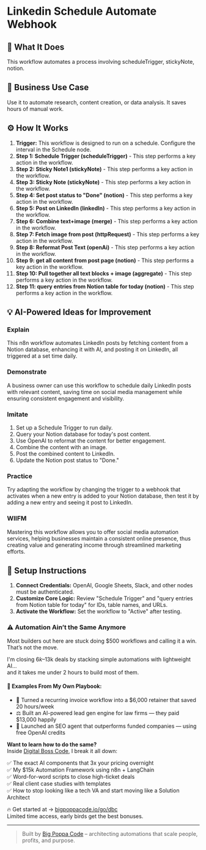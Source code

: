 # Linkedin Schedule Automate Webhook

## 🚀 What It Does
This workflow automates a process involving scheduleTrigger, stickyNote, notion.

## 💼 Business Use Case
Use it to automate research, content creation, or data analysis. It saves hours of manual work.

## ⚙️ How It Works
1.  **Trigger:** This workflow is designed to run on a schedule. Configure the interval in the Schedule node.
2. **Step 1: Schedule Trigger (scheduleTrigger)** - This step performs a key action in the workflow.
3. **Step 2: Sticky Note1 (stickyNote)** - This step performs a key action in the workflow.
4. **Step 3: Sticky Note (stickyNote)** - This step performs a key action in the workflow.
5. **Step 4: Set post status to "Done" (notion)** - This step performs a key action in the workflow.
6. **Step 5: Post on LinkedIn (linkedIn)** - This step performs a key action in the workflow.
7. **Step 6: Combine text+image (merge)** - This step performs a key action in the workflow.
8. **Step 7: Fetch image from post (httpRequest)** - This step performs a key action in the workflow.
9. **Step 8: Reformat Post Text (openAi)** - This step performs a key action in the workflow.
10. **Step 9: get all content from post page (notion)** - This step performs a key action in the workflow.
11. **Step 10: Pull together all text blocks + image (aggregate)** - This step performs a key action in the workflow.
12. **Step 11: query entries from Notion table for today (notion)** - This step performs a key action in the workflow.

## 💡 AI-Powered Ideas for Improvement
### Explain
This n8n workflow automates LinkedIn posts by fetching content from a Notion database, enhancing it with AI, and posting it on LinkedIn, all triggered at a set time daily.

### Demonstrate
A business owner can use this workflow to schedule daily LinkedIn posts with relevant content, saving time on social media management while ensuring consistent engagement and visibility.

### Imitate
1. Set up a Schedule Trigger to run daily.
2. Query your Notion database for today's post content.
3. Use OpenAI to reformat the content for better engagement.
4. Combine the content with an image.
5. Post the combined content to LinkedIn.
6. Update the Notion post status to "Done."

### Practice
Try adapting the workflow by changing the trigger to a webhook that activates when a new entry is added to your Notion database, then test it by adding a new entry and seeing it post to LinkedIn.

### WIIFM
Mastering this workflow allows you to offer social media automation services, helping businesses maintain a consistent online presence, thus creating value and generating income through streamlined marketing efforts.

## 🔧 Setup Instructions
1. **Connect Credentials:** OpenAI, Google Sheets, Slack, and other nodes must be authenticated.
2. **Customize Core Logic:** Review "Schedule Trigger" and "query entries from Notion table for today" for IDs, table names, and URLs.
3. **Activate the Workflow:** Set the workflow to "Active" after testing.

### ⚠️ Automation Ain’t the Same Anymore

Most builders out here are stuck doing $500 workflows and calling it a win.  
That’s not the move.  

I'm closing $6k–$13k deals by stacking simple automations with lightweight AI...  
and it takes me under 2 hours to build most of them.

#### 🧠 Examples From My Own Playbook:
- 🔁 Turned a recurring invoice workflow into a $6,000 retainer that saved 20 hours/week  
- ⚖️ Built an AI-powered lead gen engine for law firms — they paid $13,000 happily  
- 🚀 Launched an SEO agent that outperforms funded companies — using free OpenAI credits  

**Want to learn how to do the same?**  
Inside [Digital Boss Code](https://bigpoppacode.io/go/dbc), I break it all down:

✅ The exact AI components that 3x your pricing overnight  
✅ My $15k Automation Framework using n8n + LangChain  
✅ Word-for-word scripts to close high-ticket deals  
✅ Real client case studies with templates  
✅ How to stop looking like a tech VA and start moving like a Solution Architect  

🔥 Get started at → [bigpoppacode.io/go/dbc](https://bigpoppacode.io/go/dbc)  
Limited time access, early birds get the best bonuses.

---
> Built by [Big Poppa Code](https://bigpoppacode.io) – architecting automations that scale people, profits, and purpose.
